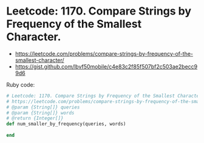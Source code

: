 # Leetcode: 1170. Compare Strings by Frequency of the Smallest Character.

- https://leetcode.com/problems/compare-strings-by-frequency-of-the-smallest-character/ 
- https://gist.github.com/lbvf50mobile/c4e83c2f85f507bf2c503ae2becc99d6


Ruby code:
```Ruby
# Leetcode: 1170. Compare Strings by Frequency of the Smallest Character.
# https://leetcode.com/problems/compare-strings-by-frequency-of-the-smallest-character/
# @param {String[]} queries
# @param {String[]} words
# @return {Integer[]}
def num_smaller_by_frequency(queries, words)
    
end
```